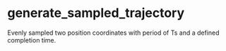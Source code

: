 # generate_sampled_trajectory
Evenly sampled two position coordinates with period of Ts and a defined completion time.
